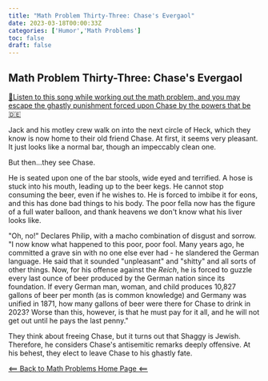 ```yaml
---
title: "Math Problem Thirty-Three: Chase's Evergaol"
date: 2023-03-18T00:00:33Z
categories: ['Humor','Math Problems']
toc: false
draft: false
---
```


## Math Problem Thirty-Three: Chase's Evergaol

[🍺Listen to this song while working out the math problem, and you may escape the ghastly punishment forced upon Chase by the powers that be🇩🇪](https://www.youtube.com/watch?v=qGuY3Nin8yU)

Jack and his motley crew walk on into the next circle of Heck, which they know is now home to their old friend Chase. At first, it seems very pleasant. It just looks like a normal bar, though an impeccably clean one.

But then...they see Chase.

He is seated upon one of the bar stools, wide eyed and terrified. A hose is stuck into his mouth, leading up to the beer kegs. He cannot stop consuming the beer, even if he wishes to. He is forced to imbibe it for eons, and this has done bad things to his body. The poor fella now has the figure of a full water balloon, and thank heavens we don't know what his liver looks like. 

"Oh, no!" Declares Philip, with a macho combination of disgust and sorrow. "I now know what happened to this poor, poor fool. Many years ago, he committed a grave sin with no one else ever had - he slandered the German language. He said that it sounded "unpleasant" and "shitty" and all sorts of other things. Now, for his offense against the *Reich*, he is forced to guzzle every last ounce of beer produced by the German nation since its foundation. If every German man, woman, and child produces 10,827 gallons of beer per month (as is common knowledge) and Germany was unified in 1871, how many gallons of beer were there for Chase to drink in 2023? Worse than this, however, is that he must pay for it all, and he will not get out until he pays the last penny."

They think about freeing Chase, but it turns out that Shaggy is Jewish. Therefore, he considers Chase's antisemitic remarks deeply offensive. At his behest, they elect to leave Chase to his ghastly fate.

[<== Back to Math Problems Home Page <==](/humor/problems/#season-four-the-harrowing-of-heck)
